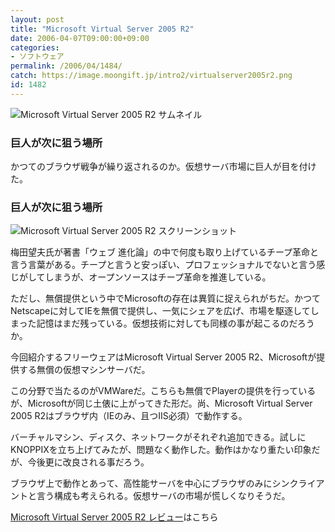 ```yaml
---
layout: post
title: "Microsoft Virtual Server 2005 R2"
date: 2006-04-07T09:00:00+09:00
categories:
- ソフトウェア
permalink: /2006/04/1484/
catch: https://image.moongift.jp/intro2/virtualserver2005r2.png
id: 1482
---
```

 ![Microsoft Virtual Server 2005 R2 サムネイル](https://image.moongift.jp/intro2/virtualserver2005r2.t.png "Microsoft Virtual Server 2005 R2 サムネイル")
  

### 巨人が次に狙う場所
  
かつてのブラウザ戦争が繰り返されるのか。仮想サーバ市場に巨人が目を付けた。  
<!--more-->  

### 巨人が次に狙う場所
  

![Microsoft Virtual Server 2005 R2 スクリーンショット](https://image.moongift.jp/intro2/virtualserver2005r2.png "Microsoft Virtual Server 2005 R2 スクリーンショット")

  

梅田望夫氏が著書「ウェブ 進化論」の中で何度も取り上げているチープ革命と言う言葉がある。チープと言うと安っぽい、プロフェッショナルでないと言う感じがしてしまうが、オープンソースはチープ革命を推進している。

  

ただし、無償提供という中でMicrosoftの存在は異質に捉えられがちだ。かつてNetscapeに対してIEを無償で提供し、一気にシェアを広げ、市場を駆逐してしまった記憶はまだ残っている。仮想技術に対しても同様の事が起こるのだろうか。

  

今回紹介するフリーウェアはMicrosoft Virtual Server 2005 R2、Microsoftが提供する無償の仮想マシンサーバだ。

  

この分野で当たるのがVMWareだ。こちらも無償でPlayerの提供を行っているが、Microsoftが同じ土俵に上がってきた形だ。尚、Microsoft Virtual Server 2005 R2はブラウザ内（IEのみ、且つIIS必須）で動作する。

  

バーチャルマシン、ディスク、ネットワークがそれぞれ追加できる。試しにKNOPPIXを立ち上げてみたが、問題なく動作した。動作はかなり重たい印象だが、今後更に改良される事だろう。

  

ブラウザ上で動作とあって、高性能サーバを中心にブラウザのみにシンクライアントと言う構成も考えられる。仮想サーバの市場が慌しくなりそうだ。

  

[Microsoft Virtual Server 2005 R2 レビュー](http://oss.moongift.jp/review/i-1485.html)はこちら

